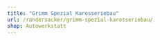 ```yaml
---
title: "Grimm Spezial Karosseriebau"
url: /randersacker/grimm-spezial-karosseriebau/
shop: Autowerkstatt
---
```

